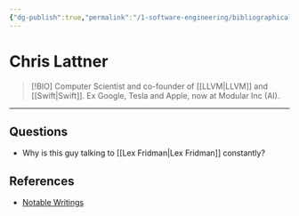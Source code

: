 ```yaml
---
{"dg-publish":true,"permalink":"/1-software-engineering/bibliographical/chris-lattner/","tags":["role/computer_scientist"],"created":"2023-09-04T21:46:52.192-05:00","updated":"2023-09-04T21:56:12.230-05:00"}
---
```


# Chris Lattner

> [!BIO]
> Computer Scientist and co-founder of [[LLVM\|LLVM]] and [[Swift\|Swift]]. Ex Google, Tesla and Apple, now at Modular Inc (AI).

---
## Questions
- Why is this guy talking to [[Lex Fridman\|Lex Fridman]] constantly?
## References 
- [Notable Writings](https://www.nondot.org/sabre/Resume.html#writing)
